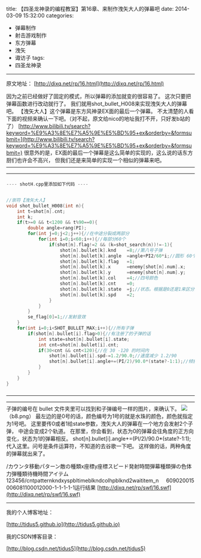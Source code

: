 title: 【四圣龙神录的编程教室】第16章、来制作洩矢大人的弹幕吧
date: 2014-03-09 15:32:00
categories:
- 弹幕制作
- 射击游戏制作
- 东方弹幕
- 洩矢
- 诹访子
tags:
- 四圣龙神录
---

原文地址：
[http://dixq.net/rp/16.html](http://dixq.net/rp/16.html)

因为之前已经做好了固定的模式，所以弹幕的添加就变的很容易了。
这次只要把弹幕函数进行改动就行了。
我们就用shot_bullet_H008来实现洩矢大人的弹幕吧。
【洩矢大人】这个弹幕是东方风神录EX面的最后一个弹幕。 不太清楚的人看下面的视频来确认一下吧。（对不起，原文给nico的地址我打不开，只好发b站的了）
[http://www.bilibili.tv/search?keyword=%E9%A3%8E%E7%A5%9E%E5%BD%95+ex&orderby=&formsubmit=](http://www.bilibili.tv/search?keyword=%E9%A3%8E%E7%A5%9E%E5%BD%95+ex&orderby=&formsubmit=)
很意外的是，EX面的最后一个弹幕是这么简单的实现的，这么说的话东方厨们也许会不高兴，
但我们还是来简单的实现一个相似的弹幕来吧。
————————————————————————————————————————————————————————————————————————


```cpp
---- shotH.cpp里添加如下代码 ----


//崇符【洩矢大人】
void shot_bullet_H008(int n){
    int t=shot[n].cnt;
    int k;
    if(t>=0 && t<1200 && t%90==0){
        double angle=rang(PI);
        for(int j=0;j<2;j++){//在中途分裂成两部分
            for(int i=0;i<60;i++){//每部分60个
                if(shot[n].flag!=2 && (k=shot_search(n))!=-1){
                    shot[n].bullet[k].knd    =8;//第八号子弹
                    shot[n].bullet[k].angle  =angle+PI2/60*i;//圆形 60个
                    shot[n].bullet[k].flag   =1;
                    shot[n].bullet[k].x      =enemy[shot[n].num].x;
                    shot[n].bullet[k].y      =enemy[shot[n].num].y;
                    shot[n].bullet[k].col    =4;//四号颜色
                    shot[n].bullet[k].cnt    =0;
                    shot[n].bullet[k].state  =j;//状态。根据是0还是1来区分旋转方向
                    shot[n].bullet[k].spd    =2;
                }
            }
        }
        se_flag[0]=1;//发射音效
    }
    for(int i=0;i<SHOT_BULLET_MAX;i++){//所有子弹
        if(shot[n].bullet[i].flag>0){//有注册了的子弹的话
            int state=shot[n].bullet[i].state;
            int cnt=shot[n].bullet[i].cnt;
            if(30<cnt && cnt<120){//在 30 -120 的时间内
                shot[n].bullet[i].spd-=1.2/90.0;//速度减少 1.2/90
                shot[n].bullet[i].angle+=(PI/2)/90.0*(state?-1:1);//倾斜90度/90
            }
        }
    }
}
```

————————————————————————————————————————————————————————————————————————
子弹的编号在 bullet 文件夹里可以找到和子弹编号一样的图片，来确认下。
![](http://dixq.net/rp/img/dat/img/bullet/b8.png)
（b8.png）
最左边的是0号的话，颜色编号为1号的就是水珠的颜色，颜色就指定为1号吧。
这里要传0或者1给state参数，洩矢大人的弹幕在一个地方会发射2个子弹，
中途会变成2个轨道。
在那里，你会看到，状态为0的弹幕会往角度的正方向变化，状态为1的弹幕相反。
shot[n].bullet[i].angle+=(PI/2)/90.0*(state?-1:1);
代入这里。问号是条件运算符，不知道的去谷歌一下吧。
这样做的话，两种角度的弹幕就出来了。

/カウンタ移動パターン敵の種類x座標y座標スピード発射時間弾幕種類弾の色体力弾種類待機時間アイテム123456/cntpatternkndxyspbltimeblkndcolhpblknd2waititem_n     609020015006081100012000-1-1-1-1-1运行结果
[http://dixq.net/rp/swf/16.swf](http://dixq.net/rp/swf/16.swf)


---
我的个人博客地址：

[http://tidus5.github.io](http://tidus5.github.io)

我的CSDN博客目录：

[http://blog.csdn.net/tidus5](http://blog.csdn.net/tidus5)
